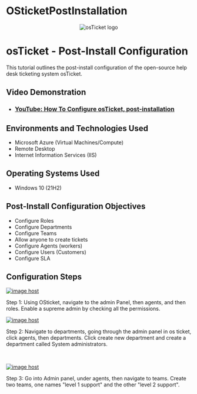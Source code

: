 # OSticketPostInstallation
<p align="center">
<img src="https://i.imgur.com/Clzj7Xs.png" alt="osTicket logo"/>
</p>

<h1>osTicket - Post-Install Configuration</h1>
This tutorial outlines the post-install configuration of the open-source help desk ticketing system osTicket.<br />


<h2>Video Demonstration</h2>

- ### [YouTube: How To Configure osTicket, post-installation](https://www.youtube.com)

<h2>Environments and Technologies Used</h2>

- Microsoft Azure (Virtual Machines/Compute)
- Remote Desktop
- Internet Information Services (IIS)

<h2>Operating Systems Used </h2>

- Windows 10</b> (21H2)

<h2>Post-Install Configuration Objectives</h2>

- Configure Roles
- Configure Departments
- Configure Teams
- Allow anyone to create tickets
- Configure Agents (workers)
- Configure Users (Customers)
- Configure SLA
<h2>Configuration Steps</h2>

<p>
<a href="https://imgbox.com/QJjCAd7n" target="_blank"><img src="https://thumbs2.imgbox.com/83/cd/QJjCAd7n_t.png" alt="image host"/></a></p>
<p>
Step 1: Using OSticket, navigate to the admin Panel, then agents, and then roles. Enable a supreme admin by checking all the permissions.
<p>
<a href="https://imgbox.com/dzyK7NyF" target="_blank"><img src="https://thumbs2.imgbox.com/73/f6/dzyK7NyF_t.png" alt="image host"/></a></p>
<p>
Step 2: Navigate to departments, going through the admin panel in os ticket, click agents, then departments. Click create new department and create a department called System administrators. </p>
<br />

<p>
<a href="https://imgbox.com/KAr9CfH0" target="_blank"><img src="https://thumbs2.imgbox.com/f4/18/KAr9CfH0_t.png" alt="image host"/></a></p>
<p>
Step 3: Go into Admin panel, under agents, then navigate to teams. Create two teams, one names "level 1 support" and the other "level 2 support". </p>
<br />
